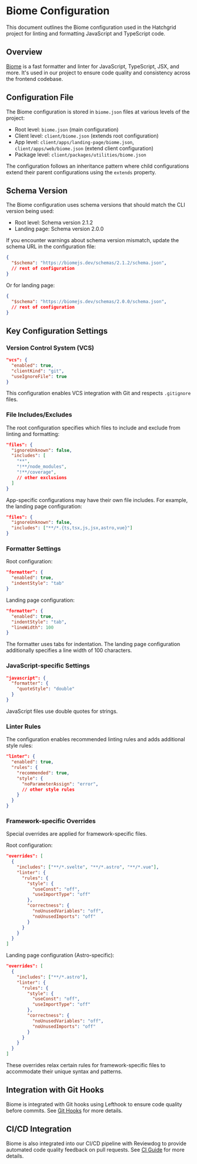 # Biome Configuration

This document outlines the Biome configuration used in the Hatchgrid project for linting and formatting JavaScript and TypeScript code.

## Overview

[Biome](https://biomejs.dev/) is a fast formatter and linter for JavaScript, TypeScript, JSX, and more. It's used in our project to ensure code quality and consistency across the frontend codebase.

## Configuration File

The Biome configuration is stored in `biome.json` files at various levels of the project:

- Root level: `biome.json` (main configuration)
- Client level: `client/biome.json` (extends root configuration)
- App level: `client/apps/landing-page/biome.json`, `client/apps/web/biome.json` (extend client configuration)
- Package level: `client/packages/utilities/biome.json`

The configuration follows an inheritance pattern where child configurations extend their parent configurations using the `extends` property.

## Schema Version

The Biome configuration uses schema versions that should match the CLI version being used:
- Root level: Schema version 2.1.2
- Landing page: Schema version 2.0.0

If you encounter warnings about schema version mismatch, update the schema URL in the configuration file:

```json
{
  "$schema": "https://biomejs.dev/schemas/2.1.2/schema.json",
  // rest of configuration
}
```

Or for landing page:

```json
{
  "$schema": "https://biomejs.dev/schemas/2.0.0/schema.json",
  // rest of configuration
}
```

## Key Configuration Settings

### Version Control System (VCS)

```json
"vcs": {
  "enabled": true,
  "clientKind": "git",
  "useIgnoreFile": true
}
```

This configuration enables VCS integration with Git and respects `.gitignore` files.

### File Includes/Excludes

The root configuration specifies which files to include and exclude from linting and formatting:

```json
"files": {
  "ignoreUnknown": false,
  "includes": [
    "**",
    "!**/node_modules",
    "!**/coverage",
    // other exclusions
  ]
}
```

App-specific configurations may have their own file includes. For example, the landing page configuration:

```json
"files": {
  "ignoreUnknown": false,
  "includes": ["**/*.{ts,tsx,js,jsx,astro,vue}"]
}
```

### Formatter Settings

Root configuration:
```json
"formatter": {
  "enabled": true,
  "indentStyle": "tab"
}
```

Landing page configuration:
```json
"formatter": {
  "enabled": true,
  "indentStyle": "tab",
  "lineWidth": 100
}
```

The formatter uses tabs for indentation. The landing page configuration additionally specifies a line width of 100 characters.

### JavaScript-specific Settings

```json
"javascript": {
  "formatter": {
    "quoteStyle": "double"
  }
}
```

JavaScript files use double quotes for strings.

### Linter Rules

The configuration enables recommended linting rules and adds additional style rules:

```json
"linter": {
  "enabled": true,
  "rules": {
    "recommended": true,
    "style": {
      "noParameterAssign": "error",
      // other style rules
    }
  }
}
```

### Framework-specific Overrides

Special overrides are applied for framework-specific files.

Root configuration:
```json
"overrides": [
  {
    "includes": ["**/*.svelte", "**/*.astro", "**/*.vue"],
    "linter": {
      "rules": {
        "style": {
          "useConst": "off",
          "useImportType": "off"
        },
        "correctness": {
          "noUnusedVariables": "off",
          "noUnusedImports": "off"
        }
      }
    }
  }
]
```

Landing page configuration (Astro-specific):
```json
"overrides": [
  {
    "includes": ["**/*.astro"],
    "linter": {
      "rules": {
        "style": {
          "useConst": "off",
          "useImportType": "off"
        },
        "correctness": {
          "noUnusedVariables": "off",
          "noUnusedImports": "off"
        }
      }
    }
  }
]
```

These overrides relax certain rules for framework-specific files to accommodate their unique syntax and patterns.

## Integration with Git Hooks

Biome is integrated with Git hooks using Lefthook to ensure code quality before commits. See [Git Hooks](../workflows/git-hooks.md) for more details.

## CI/CD Integration

Biome is also integrated into our CI/CD pipeline with Reviewdog to provide automated code quality feedback on pull requests. See [CI Guide](../workflows/ci-guide.md) for more details.
